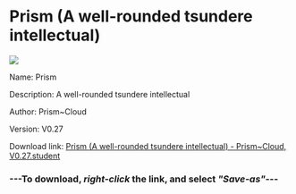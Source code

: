 # Prism (A well-rounded tsundere intellectual)

<img src = "https://raw.githubusercontent.com/Arbiter1223/Koukou-Gurashi-Custom-Students/master/Students/Files/Prism%20(A%20well-rounded%20tsundere%20intellectual).png">

Name: Prism

Description: A well-rounded tsundere intellectual

Author: Prism~Cloud

Version: V0.27

Download link: <a href="https://raw.githubusercontent.com/Arbiter1223/Koukou-Gurashi-Custom-Students/master/Students/Files/Prism%20(A%20well-rounded%20tsundere%20intellectual)%20-%20Prism~Cloud%2C%20V0.27.student">Prism (A well-rounded tsundere intellectual) - Prism~Cloud, V0.27.student</a>

### ---**To download, _right-click_ the link, and select _"Save-as"_**---

